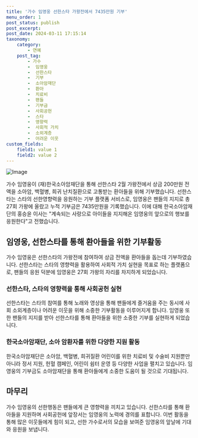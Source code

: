 ```yaml
---
title: '가수 임영웅 선한스타 가왕전에서 7435만원 기부'
menu_order: 1
post_status: publish
post_excerpt: 
post_date: 2024-03-11 17:15:14
taxonomy:
    category:
        - 연예
    post_tag:
        - 가수
        -  임영웅
        -  선한스타
        -  기부
        -  소아암재단
        -  환아
        -  치료비
        -  팬들
        -  기부금
        -  사회공헌
        -  스타
        -  영향력
        -  사회적 가치
        -  소외계층
        -  어려운 이웃
custom_fields:
    field1: value 1
    field2: value 2
---
```


![Image](https://mimgnews.pstatic.net/image/018/2024/03/10/0005688820_001_20240310110601035.jpg?type=w540)

가수 임영웅이 (재)한국소아암재단을 통해 선한스타 2월 가왕전에서 상금 200만원 전액을 소아암, 백혈병, 희귀 난치질환으로 고통받는 환아들을 위해 기부했습니다. 선한스타는 스타의 선한영향력을 응원하는 기부 플랫폼 서비스로, 임영웅은 팬들의 지지로 총 27회 가왕에 올랐고 누적 기부금은 7435만원을 기록했습니다. 이에 대해 한국소아암재단의 홍승윤 이사는 "계속되는 사랑으로 아이들을 지지해온 임영웅의 앞으로의 행보를 응원한다"고 전했습니다.
## 임영웅, 선한스타를 통해 환아들을 위한 기부활동
가수 임영웅은 선한스타의 가왕전에 참여하여 상금 전액을 환아들을 돕는데 기부하였습니다. 선한스타는 스타의 영향력을 활용하여 사회적 가치 실현을 목표로 하는 플랫폼으로, 팬들의 응원 덕분에 임영웅은 27회 가왕의 자리를 차지하게 되었습니다.
### 선한스타, 스타의 영향력을 통해 사회공헌 실현
선한스타는 스타의 참여를 통해 노래와 영상을 통해 팬들에게 즐거움을 주는 동시에 사회 소외계층이나 어려운 이웃을 위해 소중한 기부활동을 이루어지게 합니다. 임영웅 또한 팬들의 지지를 받아 선한스타를 통해 환아들을 위한 소중한 기부를 실현하게 되었습니다.
### 한국소아암재단, 소아 암환자를 위한 다양한 지원 활동
한국소아암재단은 소아암, 백혈병, 희귀질환 어린이를 위한 치료비 및 수술비 지원뿐만 아니라 정서 지원, 헌혈 캠페인, 어린이 쉼터 운영 등 다양한 사업을 펼치고 있습니다. 임영웅의 기부금도 소아암재단을 통해 환아들에게 소중한 도움이 될 것으로 기대됩니다.
## 마무리
가수 임영웅의 선한행동은 팬들에게 큰 영향력을 끼치고 있습니다. 선한스타를 통해 환아들을 지원하며 사회공헌에 앞장서는 임영웅의 노력에 경의를 표합니다. 이번 활동을 통해 많은 이웃들에게 힘이 되고, 선한 가수로서의 모습을 보여준 임영웅의 앞날에 기대와 응원을 보냅니다.
